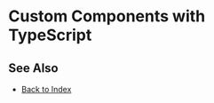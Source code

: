 # Custom Components with TypeScript

<!-- PAGE IS TODO -->

## See Also

* [Back to Index](../../index.md)
